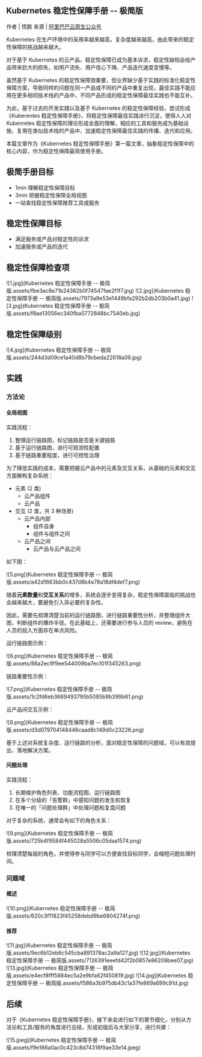 ## Kubernetes 稳定性保障手册 -- 极简版

作者 | 悟鹏
来源 | [阿里巴巴云原生公众号](https://mp.weixin.qq.com/s/kZmi2gK16qe2yMYMRS3Etg)

Kubernetes 在生产环境中的采用率越来越高，复杂度越来越高，由此带来的稳定性保障的挑战越来越大。

对于基于 Kubernetes 的云产品，稳定性保障已成为基本诉求，稳定性缺陷会给产品带来巨大的损失，如用户流失、用户信心下降、产品迭代速度变慢等。

虽然基于 Kubernetes 的稳定性保障很重要，但业界缺少基于实践的标准化稳定性保障方案，导致同样的问题在同一产品或不同的产品中重复出现，最佳实践不能应用在更多相同技术栈的产品中，不同产品形成的稳定性保障最佳实践也不能互补。

为此，基于过去的开发实践以及基于 Kubernetes 的稳定性保障经验，尝试形成《Kuberentes 稳定性保障手册》，将稳定性保障最佳实践进行沉淀，使得人人对 Kubenretes 稳定性保障的理论形成全面的理解，相应的工具和服务成为基础设施，复用在类似技术栈的产品中，加速稳定性保障最佳实践的传播、迭代和应用。

本篇文章作为《Kubernetes 稳定性保障手册》第一篇文章，抽象稳定性保障中的核心内容，作为稳定性保障最简使用手册。

## 极简手册目标

- 1min 理解稳定性保障目标
- 3min 把握稳定性保障全局视图
- 一站查找稳定性保障推荐工具或服务

## 稳定性保障目标

- 满足服务或产品对稳定性的诉求
- 加速服务或产品的迭代

## 稳定性保障检查项

![1.jpg](Kubernetes 稳定性保障手册 -- 极简版.assets/fbe3ac8e71b24362b0f74547fae2f1f7.jpg)
![2.jpg](Kubernetes 稳定性保障手册 -- 极简版.assets/7973a9e53e1449bfa292b2db203b0a41.jpg)
![3.jpg](Kubernetes 稳定性保障手册 -- 极简版.assets/f8ae13056ec340fba5772848bc7540eb.jpg)

## 稳定性保障级别

![4.jpg](Kubernetes 稳定性保障手册 -- 极简版.assets/244d3d09ce1a40d8b79cbeda22618a09.jpg)

## 实践

### 方法论

#### 全局视图

实践流程：

1. 整理运行链路图，标记链路是否是关键链路
2. 基于运行链路图，进行可观测性配置
3. 基于链路重要程度，进行可控性治理

为了降低实践的成本，需要把握云产品中的元素及交互关系，从基础的元素和交互方面解构复杂系统：

- 元素 (2 类)
  - 云产品组件
  - 云产品
- 交互 (2 类，共 3 种场景)
  - 云产品内部
    - 组件自身
    - 组件与组件之间
  - 云产品之间
    - 云产品与云产品之间

如下图：

![5.png](Kubernetes 稳定性保障手册 -- 极简版.assets/a42d1663bb0c437d8b4e78a18df4def7.png)

随着**元素数量**和**交互关系**的增多，系统会逐步变得复杂，稳定性保障面临的挑战也会越来越大，要避免引入非必要的复杂性。

因此，需要先梳理清楚当前的运行链路图，进行链路重要性分析，并整理组件大图，判断组件的爆炸半径。在此基础上，还需要进行参与人员的 review，避免在人员的投入方面存在单点风险。

运行链路图示例：

![6.png](Kubernetes 稳定性保障手册 -- 极简版.assets/88a2ec9f9ee544009ba7ec101f345263.png)

链路重要性示例：

![7.png](Kubernetes 稳定性保障手册 -- 极简版.assets/1c2fd6eb3669493795b5085b9b399b61.png)

云产品间交互示例：

![8.png](Kubernetes 稳定性保障手册 -- 极简版.assets/d3d079704148446caad8c149d0c23226.png)

基于上述对系统复杂度、运行链路的分析，面对稳定性保障的问题域，可以有效提出、落地解决方案。

#### 问题处理

实践流程：

1. 长期维护角色列表、功能流程图、运行链路图
2. 在多个分级的「告警群」中感知问题的发生和恢复
3. 在唯一的「问题处理群」中处理问题和复盘问题

对于复杂的系统，通常会有如下的角色关系：

![9.png](Kubernetes 稳定性保障手册 -- 极简版.assets/725b4f9584f445028a5506c05daa1574.png)

梳理清楚每层的角色，并使得参与同学可以方便查找目标同学，会缩短问题处理时间。

### 问题域

#### 概述

![10.png](Kubernetes 稳定性保障手册 -- 极简版.assets/620c3f11823f45258debd9be6804274f.png)

#### 推荐

![11.jpg](Kubernetes 稳定性保障手册 -- 极简版.assets/9ec6b12eb6c545cba891378ac2a9a127.jpg)
![12.jpg](Kubernetes 稳定性保障手册 -- 极简版.assets/7126391eeefd42f2b0857e86209bee07.jpg)
![13.jpg](Kubernetes 稳定性保障手册 -- 极简版.assets/e4ecf8fff5884ec5a2e9bfa62f450819.jpg)
![14.jpg](Kubernetes 稳定性保障手册 -- 极简版.assets/f586a3b975db43c1a37fe869a699c91d.jpg)

## 后续

对于《Kubernetes 稳定性保障手册》，接下来会进行如下的章节细化，分别从方法论和工具/服务的角度进行总结，形成初版后与大家分享，进行共建：

![15.jpeg](Kubernetes 稳定性保障手册 -- 极简版.assets/f9e166a0ac0c423c8d74318f9ae33e14.jpeg)

